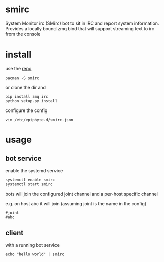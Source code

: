 smirc
===

System Monitor irc (SMirc) bot to sit in IRC and report system information. Provides a locally bound zmq bind that will support streaming text to irc from the console

# install

use the [repo](https://mirror.epiphyte.network/repos)

```
pacman -S smirc
```

or clone the dir and
```
pip install zmq irc
python setup.py install
```

configure the config
```
vim /etc/epiphyte.d/smirc.json
```

# usage

## bot service

enable the systemd service
```
systemctl enable smirc
systemctl start smirc
```

bots will join the configured joint channel and a per-host specific channel

e.g. on host abc it will join (assuming joint is the name in the config)
```
#joint
#abc
```

## client

with a running bot service
```
echo "hello world" | smirc
```
